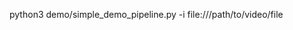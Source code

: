 <!--
 * @Author: zhouyuchong
 * @Date: 2023-09-21 16:10:05
 * @Description: 
 * @LastEditors: zhouyuchong
 * @LastEditTime: 2023-09-21 16:11:15
-->
python3 demo/simple_demo_pipeline.py -i file:///path/to/video/file